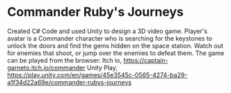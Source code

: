 # Commander Ruby's Journeys
Created C# Code and used Unity to design a 3D video game. Player's avatar is a Commander character who is searching for the keystones to unlock the doors and find the gems hidden on the space station. Watch out for enemies that shoot, or jump over the enemies to defeat them. The game can be played from the browser: Itch io, https://captain-garneto.itch.io/commander Unity Play, https://play.unity.com/en/games/45e3545c-0565-4274-ba29-a1f34d22a69e/commander-rubys-journeys

